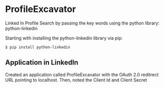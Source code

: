 # ProfileExcavator
Linked In Profile Search by passing the key words using the python library: python-linkedin

Starting with installing the python-linkedin library via pip:
```
$ pip install python-linkedin
```

## Application in LinkedIn
Created an application called ProfileExcavator with the OAuth 2.0 reditrect URL pointing to localhost. Then, noted the Client Id and Client Secret

